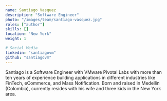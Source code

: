 ```yaml
---
name: Santiago Vasquez
description: "Software Engineer"
photo: "/images/team/santiago-vasquez.jpg"
roles: ["author"]
skills: []
location: "New York"
weight: 1

# Social Media 
linkedin: "santiagovm"
github: "santiagovm"
---
```


Santiago is a Software Engineer with VMware Pivotal Labs with more than ten years of experience building applications in different industries like FinTech, eCommerce, and Mass Notification. Born and raised in Medellin (Colombia), currently resides with his wife and three kids in the New York area.

<!--more-->
